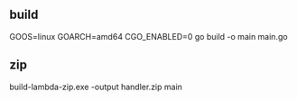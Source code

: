 ## build
GOOS=linux GOARCH=amd64 CGO_ENABLED=0 go build -o main main.go

## zip
build-lambda-zip.exe -output handler.zip main